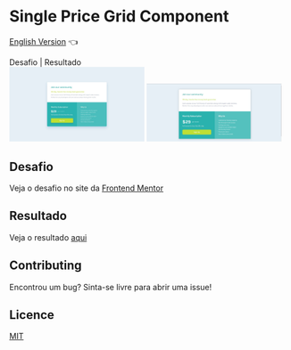 # Single Price Grid Component

<a href="https://github.com/ItaloPussi/frontend-mentor/tree/master/single-price-grid-component/readme.md">English Version</a> 👈

Desafio | Resultado <br />
<img width="48%" src="https://github.com/ItaloPussi/frontend-mentor/blob/master/single-price-grid-component/design/desktop-design.jpg" /> <img width="48%" src="https://github.com/ItaloPussi/frontend-mentor/blob/master/single-price-grid-component/design/result.jpg?raw=true" /> 

## Desafio
Veja o desafio no site da <a href="https://www.frontendmentor.io/challenges/single-price-grid-component-5ce41129d0ff452fec5abbbc" target="_blank"> Frontend Mentor</a>

## Resultado
Veja o resultado <a href="https://italopussi-singlepricegridcomponent-fm.netlify.app/" target="_blank" >aqui</a>

## Contributing
Encontrou um bug? Sinta-se livre para abrir uma issue!

## Licence
[MIT](https://choosealicense.com/licenses/mit/)
